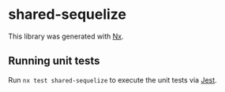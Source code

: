 # shared-sequelize

This library was generated with [Nx](https://nx.dev).

## Running unit tests

Run `nx test shared-sequelize` to execute the unit tests via [Jest](https://jestjs.io).
